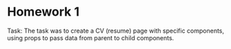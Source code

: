 # Homework 1

Task:
The task was to create a CV (resume) page with specific components, using props to pass data from parent to child components.
